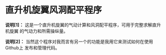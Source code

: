 # 直升机旋翼风洞配平程序

**说明[1]：** 这是一个直升机旋翼的气动计算和风洞配平程序，可用于完整求解直升机旋翼
            的气动力和所需操纵量。

**说明[2]：** 当然这个程序对我而言有另一个的功能是我用它来测试如何在使用Github上
            发布和管理代码。
